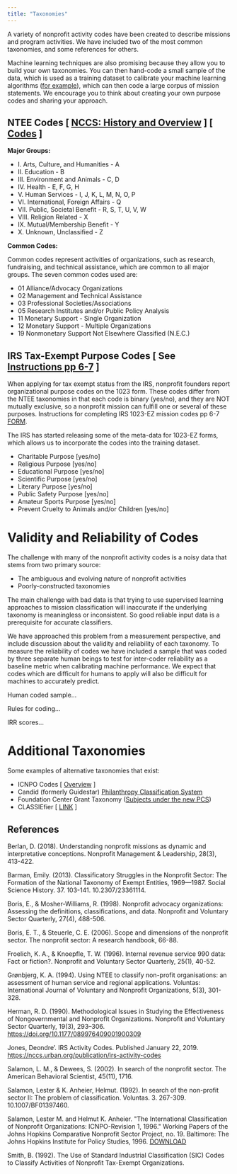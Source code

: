 ```yaml
---
title: "Taxonomies"
---
```


A variety of nonprofit activity codes have been created to describe missions and program activities. We have included two of the most common taxonomies, and some references for others. 

Machine learning techniques are also promising because they allow you to build your own taxonomies. You can then hand-code a small sample of the data, which is used as a training dataset to calibrate your machine learning algorithms ([for example](https://towardsdatascience.com/train-image-recognition-ai-with-5-lines-of-code-8ed0bdd8d9ba)), which can then code a large corpus of mission statements. We encourage you to think about creating your own purpose codes and sharing your approach. 


## NTEE Codes [ [NCCS: History and Overview](https://nccs.urban.org/project/irs-activity-codes) ]  [ [Codes](https://nccs.urban.org/publication/irs-activity-codes) ]

**Major Groups:**

* I. Arts, Culture, and Humanities - A
* II. Education - B
* III. Environment and Animals - C, D
* IV. Health - E, F, G, H
* V. Human Services - I, J, K, L, M, N, O, P
* VI. International, Foreign Affairs - Q
* VII. Public, Societal Benefit - R, S, T, U, V, W
* VIII. Religion Related - X
* IX. Mutual/Membership Benefit - Y
* X. Unknown, Unclassified - Z

**Common Codes:** 

Common codes represent activities of organizations, such as research, fundraising, and technical assistance, which are common to all major groups. The seven common codes used are:

* 01 Alliance/Advocacy Organizations  
* 02 Management and Technical Assistance  
* 03 Professional Societies/Associations  
* 05 Research Institutes and/or Public Policy Analysis 
* 11 Monetary Support - Single Organization  
* 12 Monetary Support - Multiple Organizations  
* 19 Nonmonetary Support Not Elsewhere Classified (N.E.C.)  

## IRS Tax-Exempt Purpose Codes  [ See [Instructions pp 6-7](https://www.irs.gov/pub/irs-pdf/i1023ez.pdf) ]

When applying for tax exempt status from the IRS, nonprofit founders report organizational purpose codes on the 1023 form. These codes differ from the NTEE taxonomies in that each code is binary (yes/no), and they are NOT mutually exclusive, so a nonprofit mission can fulfill one or several of these purposes. Instructions for completing IRS 1023-EZ mission codes pp 6-7 [FORM](https://www.irs.gov/pub/irs-pdf/i1023ez.pdf).

The IRS has started releasing some of the meta-data for 1023-EZ forms, which allows us to incorporate the codes into the training dataset. 

* Charitable Purpose [yes/no]
* Religious Purpose [yes/no]
* Educational Purpose [yes/no]
* Scientific Purpose [yes/no]
* Literary Purpose [yes/no]
* Public Safety Purpose [yes/no]
* Amateur Sports Purpose [yes/no]
* Prevent Cruelty to Animals and/or Children [yes/no]



# Validity and Reliability of Codes

The challenge with many of the nonprofit activity codes is a noisy data that stems from two primary source:

* The ambiguous and evolving nature of nonprofit activities
* Poorly-constructed taxonomies

The main challenge with bad data is that trying to use supervised learning approaches to mission classification will inaccurate if the underlying taxonomy is meaningless or inconsistent. So good reliable input data is a prerequisite for accurate classifiers. 

We have approached this problem from a measurement perspective, and include discussion about the validity and reliability of each taxonomy. To measure the reliability of codes we have included a sample that was coded by three separate human beings to test for inter-coder reliability as a baseline metric when calibrating machine performance. We expect that codes which are difficult for humans to apply will also be difficult for machines to accurately predict. 

Human coded sample...

Rules for coding...

IRR scores...




# Additional Taxonomies

Some examples of alternative taxonomies that exist: 

* ICNPO Codes [ [Overview](http://asauk.org.uk/wp-content/uploads/2018/02/CNP_WP19_1996.pdf) ]  
* Candid (formerly Guidestar) [Philanthropy Classification System](https://taxonomy.candid.org/resources/downloads) 
* Foundation Center Grant Taxonomy ([Subjects under the new PCS](https://taxonomy.candid.org/subjects/))  
* CLASSIEfier [ [LINK](https://www.ourcommunity.com.au/general/general_article.jsp?articleid=7593) ] 





## References

Berlan, D. (2018). Understanding nonprofit missions as dynamic and interpretative conceptions.
Nonprofit Management & Leadership, 28(3), 413-422.

Barman, Emily. (2013). Classificatory Struggles in the Nonprofit Sector: The Formation of the National Taxonomy of Exempt Entities, 1969—1987. Social Science History. 37. 103-141. 10.2307/23361114.

Boris, E., & Mosher-Williams, R. (1998). Nonprofit advocacy organizations: Assessing the definitions, classifications, and data. Nonprofit and Voluntary Sector Quarterly, 27(4), 488-506. 

Boris, E. T., & Steuerle, C. E. (2006). Scope and dimensions of the nonprofit sector. The nonprofit sector: A research handbook, 66-88. 

Froelich, K. A., & Knoepfle, T. W. (1996). Internal revenue service 990 data: Fact or fiction?. Nonprofit and Voluntary Sector Quarterly, 25(1), 40-52. 

Grønbjerg, K. A. (1994). Using NTEE to classify non-profit organisations: an assessment of human service and regional applications. Voluntas: International Journal of Voluntary and Nonprofit Organizations, 5(3), 301-328.

Herman, R. D. (1990). Methodological Issues in Studying the Effectiveness of Nongovernmental and Nonprofit Organizations. Nonprofit and Voluntary Sector Quarterly, 19(3), 293–306. https://doi.org/10.1177/089976409001900309

Jones, Deondre’. IRS Activity Codes. Published January 22, 2019. https://nccs.urban.org/publication/irs-activity-codes

Salamon, L. M., & Dewees, S. (2002). In search of the nonprofit sector. The American Behavioral Scientist, 45(11), 1716. 

Salamon, Lester & K. Anheier, Helmut. (1992). In search of the non-profit sector II: The problem of classification. Voluntas. 3. 267-309. 10.1007/BF01397460.

Salamon, Lester M. and Helmut K. Anheier. "The International Classification of Nonprofit Organizations: ICNPO-Revision 1, 1996." Working Papers of the Johns Hopkins Comparative Nonprofit Sector Project, no. 19. Baltimore: The Johns Hopkins Institute for Policy Studies, 1996. [DOWNLOAD](http://asauk.org.uk/wp-content/uploads/2018/02/CNP_WP19_1996.pdf)

Smith, B. (1992). The Use of Standard Industrial Classification (SIC) Codes to Classify Activities of Nonprofit Tax-Exempt Organizations.

